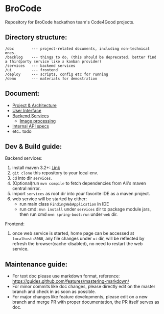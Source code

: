 # BroCode

Repository for BroCode hackathon team's Code4Good projects.

## Directory structure:

```text
/doc        --- project-related documents, including non-technical ones.
/backlog    --- things to do. (this should be deprecated, better find a thirdparty service like a kanban provider)
/services   --- backend services
/ui         --- frontend
/deploy     --- scripts, config etc for running
/demo       --- materials for demostration
```

## Document:

* [Project & Architecture](./doc)
* [User Interface](./ui)
* [Backend Services](./services)
    * [Image processing](./services/image-processing)
* [Internal API specs](./doc/API.md)
* etc.. todo

## Dev & Build guide:

Backend services:

1. install maven 3.2+: [Link](https://maven.apache.org/)
2. `git clone` this repository to your local env.
3. `cd` into dir `services`.
4. (Optional)run `mvn compile` to fetch dependencies from Ali's maven central mirror.
5. import `services` as root dir into your favorite IDE as a maven project.
6. web service will be started by either:
    * run main class `FindingWebApplication` in IDE
    * run cmd: `mvn install` under `services` dir to package module jars, then run cmd `mvn spring-boot:run` under `web` dir.

Frontend:
1. once web service is started, home page can be accessed at `localhost:8080`, any file changes under `ui` dir, will be reflected by refresh the browser(cache-disabled), no need to restart the web service.


## Maintenance guide:

* For text doc please use markdown format, reference: https://guides.github.com/features/mastering-markdown/
* For minor commits like doc changes, please directly edit on the master branch and check in as soon as possible.
* For major changes like feature developments, please edit on a new branch and merge PR with proper documentation, the PR itself serves as doc.



